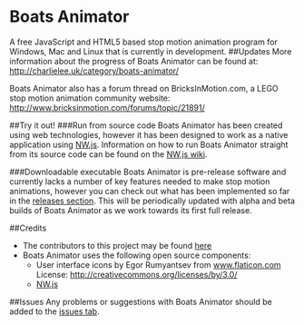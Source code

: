 # Boats Animator
A free JavaScript and HTML5 based stop motion animation program for Windows, Mac and Linux that is currently in development.
##Updates
More information about the progress of Boats Animator can be found at: http://charlielee.uk/category/boats-animator/

Boats Animator also has a forum thread on BricksInMotion.com, a LEGO stop motion animation community website: http://www.bricksinmotion.com/forums/topic/21891/

##Try it out!
###Run from source code
Boats Animator has been created using web technologies, however it has been designed to work as a native application using [NW.js](https://github.com/nwjs/nw.js). Information on how to run Boats Animator straight from its source code can be found on the [NW.js wiki](https://github.com/nwjs/nw.js/wiki/How-to-run-apps).

###Downloadable executable
Boats Animator is pre-release software and currently lacks a number of key features needed to make stop motion animations, however you can check out what has been implemented so far in the [releases section](https://github.com/BoatsAreRockable/animator/releases). This will be periodically updated with alpha and beta builds of Boats Animator as we work towards its first full release.

##Credits
* The contributors to this project may be found [here](https://github.com/BoatsAreRockable/animator/graphs/contributors)
* Boats Animator uses the following open source components:
   * User interface icons by Egor Rumyantsev from www.flaticon.com License: http://creativecommons.org/licenses/by/3.0/
   * [NW.js](https://github.com/nwjs/nw.js)

##Issues
Any problems or suggestions with Boats Animator should be added to the [issues tab](https://github.com/BoatsAreRockable/animator/issues).

